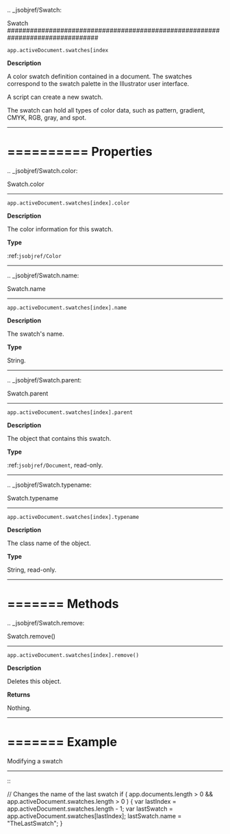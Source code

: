 .. _jsobjref/Swatch:

Swatch
################################################################################

``app.activeDocument.swatches[index``

**Description**

A color swatch definition contained in a document. The swatches correspond to the swatch palette in the Illustrator user interface.

A script can create a new swatch.

The swatch can hold all types of color data, such as pattern, gradient, CMYK, RGB, gray, and spot.

----

==========
Properties
==========

.. _jsobjref/Swatch.color:

Swatch.color
********************************************************************************

``app.activeDocument.swatches[index].color``

**Description**

The color information for this swatch.

**Type**

:ref:`jsobjref/Color`

----

.. _jsobjref/Swatch.name:

Swatch.name
********************************************************************************

``app.activeDocument.swatches[index].name``

**Description**

The swatch's name.

**Type**

String.

----

.. _jsobjref/Swatch.parent:

Swatch.parent
********************************************************************************

``app.activeDocument.swatches[index].parent``

**Description**

The object that contains this swatch.

**Type**

:ref:`jsobjref/Document`, read-only.

----

.. _jsobjref/Swatch.typename:

Swatch.typename
********************************************************************************

``app.activeDocument.swatches[index].typename``

**Description**

The class name of the object.

**Type**

String, read-only.

----

=======
Methods
=======

.. _jsobjref/Swatch.remove:

Swatch.remove()
********************************************************************************

``app.activeDocument.swatches[index].remove()``

**Description**

Deletes this object.

**Returns**

Nothing.

----

=======
Example
=======

Modifying a swatch
********************************************************************************

::

  // Changes the name of the last swatch
  if ( app.documents.length > 0 && app.activeDocument.swatches.length > 0 ) {
    var lastIndex = app.activeDocument.swatches.length - 1;
    var lastSwatch = app.activeDocument.swatches[lastIndex];
    lastSwatch.name = "TheLastSwatch";
  }

